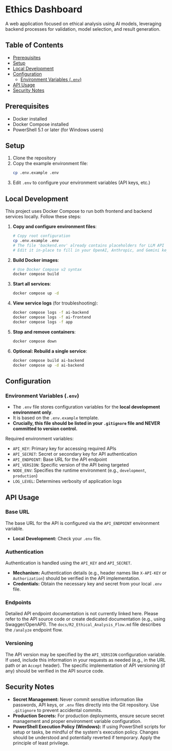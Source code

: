 # Ethics Dashboard

<!-- Project Description: A brief overview of what the Ethics Dashboard does. -->
A web application focused on ethical analysis using AI models, leveraging backend processes for validation, model selection, and result generation.

## Table of Contents

- [Prerequisites](#prerequisites)
- [Setup](#setup)
- [Local Development](#local-development)
- [Configuration](#configuration)
  - [Environment Variables (`.env`)](#environment-variables-env)
- [API Usage](#api-usage)
- [Security Notes](#security-notes)

## Prerequisites

<!-- List all necessary software and accounts needed before starting the setup. -->
- Docker installed
- Docker Compose installed
- PowerShell 5.1 or later (for Windows users)

## Setup

1. Clone the repository
2. Copy the example environment file:
   ```bash
   cp .env.example .env
   ```
3. Edit `.env` to configure your environment variables (API keys, etc.)

## Local Development

<!-- Simplify and clarify instructions for setting up environment files and running services. -->
This project uses Docker Compose to run both frontend and backend services locally. Follow these steps:

1.  **Copy and configure environment files**:
    ```bash
    # Copy root configuration
    cp .env.example .env
    # The file 'backend.env' already contains placeholders for LLM API keys and models.
    # Edit it in-place to fill in your OpenAI, Anthropic, and Gemini keys, and set DEFAULT_LLM_MODEL and ANALYSIS_LLM_MODEL.
    ```

2.  **Build Docker images**:
    ```bash
    # Use Docker Compose v2 syntax
    docker compose build
    ```

3.  **Start all services**:
    ```bash
    docker compose up -d
    ```

4.  **View service logs** (for troubleshooting):
    ```bash
    docker compose logs -f ai-backend
    docker compose logs -f ai-frontend
    docker compose logs -f app
    ```

5.  **Stop and remove containers**:
    ```bash
    docker compose down
    ```

6.  **Optional: Rebuild a single service**:
    ```bash
    docker compose build ai-backend
    docker compose up -d ai-backend
    ```

## Configuration

<!-- Details about configuration files, environment variables, and secrets management. -->

### Environment Variables (`.env`)

-   The `.env` file stores configuration variables for the **local development environment only**.
-   It is based on the `.env.example` template.
-   **Crucially, this file should be listed in your `.gitignore` file and NEVER committed to version control.**

Required environment variables:
- `API_KEY`: Primary key for accessing required APIs
- `API_SECRET`: Secret or secondary key for API authentication
- `API_ENDPOINT`: Base URL for the API endpoint
- `API_VERSION`: Specific version of the API being targeted
- `NODE_ENV`: Specifies the runtime environment (e.g., `development`, `production`)
- `LOG_LEVEL`: Determines verbosity of application logs

## API Usage

<!-- Instructions on how to interact with the project's API(s). -->

### Base URL
The base URL for the API is configured via the `API_ENDPOINT` environment variable.
- **Local Development:** Check your `.env` file.

### Authentication
Authentication is handled using the `API_KEY` and `API_SECRET`.
- **Mechanism:** Authentication details (e.g., header names like `X-API-KEY` or `Authorization`) should be verified in the API implementation.
- **Credentials:** Obtain the necessary key and secret from your local `.env` file.

### Endpoints
Detailed API endpoint documentation is not currently linked here. Please refer to the API source code or create dedicated documentation (e.g., using Swagger/OpenAPI). The `docs/R2_Ethical_Analysis_Flow.md` file describes the `/analyze` endpoint flow.

### Versioning
The API version may be specified by the `API_VERSION` configuration variable. If used, include this information in your requests as needed (e.g., in the URL path or an `Accept` header). The specific implementation of API versioning (if any) should be verified in the API source code.

## Security Notes

<!-- Critical security practices and considerations relevant to this project. -->
-   **Secret Management:** Never commit sensitive information like passwords, API keys, or `.env` files directly into the Git repository. Use `.gitignore` to prevent accidental commits.
-   **Production Secrets:** For production deployments, ensure secure secret management and proper environment variable configuration.
-   **PowerShell Execution Policy (Windows):** If using PowerShell scripts for setup or tasks, be mindful of the system's execution policy. Changes should be understood and potentially reverted if temporary. Apply the principle of least privilege.
